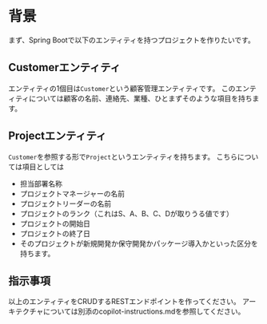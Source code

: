 # 背景

まず、Spring Bootで以下のエンティティを持つプロジェクトを作りたいです。

## Customerエンティティ

エンティティの1個目は`Customer`という顧客管理エンティティです。
このエンティティについては顧客の名前、連絡先、業種、ひとまずそのような項目を持ちます。

## Projectエンティティ

`Customer`を参照する形で`Project`というエンティティを持ちます。
こちらについては項目としては
- 担当部署名称
- プロジェクトマネージャーの名前
- プロジェクトリーダーの名前
- プロジェクトのランク（これはS、A、B、C、Dが取りうる値です）
- プロジェクトの開始日
- プロジェクトの終了日
- そのプロジェクトが新規開発か保守開発かパッケージ導入かといった区分を持ちます。

## 指示事項

以上のエンティティをCRUDするRESTエンドポイントを作ってください。
アーキテクチャについては別添のcopilot-instructions.mdを参照してください。

